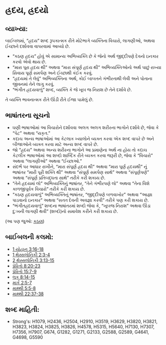 # હ્રદય, હ્રદયો 

## વ્યાખ્યા: 

બાઈબલમાં, “હ્રદય” શબ્દ રૂપકાત્મક રીતે મોટેભાગે વ્યક્તિના વિચારો, લાગણીઓ, અથવા ઈચ્છાને દર્શાવવા વાપરવામાં આવ્યો છે.

* “કઠણ હ્રદય” હોવું એ સામાન્ય અભિવ્યક્તિ છે કે જેનો અર્થ જીદ્દીપણે દેવનો ઇનકાર કરવો એવો થાય છે.
* “મારા પૂરા હ્રદય થી” અથવા “મારા સંપૂર્ણ હ્રદય થી” અભિવ્યક્તિઓનો અર્થ પાછું રાખ્યા સિવાય પૂર્ણ સમર્પણ અને ઈચ્છાથી કંઈક કરવું.
* “હ્રદયમાં તે લેવું” અભિવ્યક્તિના અર્થ, કોઈ બાબતને ગંભીરતાથી લેવી અને પોતાના જીવનમાં તેને લાગુ કરવું.
* “ભંગીત હ્રદયવાળું” શબ્દ, વ્યક્તિ કે જે ખૂબ જ નિરાશ છે તેને દર્શાવે છે.

તે વ્યક્તિ ભાવનાત્મક રીતે ઊંડી રીતે ઈજા પામેલું છે.

## ભાષાંતરના સૂચનો 

* ઘણી ભાષાઓમાં આ વિચારોને દર્શાવવા અલગ અલગ શરીરના ભાગોને દર્શાવે છે, જેવા કે “પેટ” અથવા “યકૃત.”
* કદાચ અન્ય ભાષાઓમાં આ કેટલાક ખ્યાલોને વ્યક્ત કરવા એક શબ્દ વાપરે છે અને બીજાઓને વ્યક્ત કરવા માટે અન્ય શબ્દ વાપરે છે.
* જો “હ્રદય” અથવા અન્ય શરીરના ભાગોને આ પ્રમાણેના અર્થ ના હોય તો કદાચ કેટલીક ભાષાઓમાં આ શબ્દો શાબ્દિક રીતે વ્યક્ત કરવા જરૂરી છે, જેવા કે “વિચારો” અથવા “લાગણીઓ” અથવા “ઈચ્છાઓ.”
* સંદર્ભ પર આધાર રાખીને, “મારા સંપૂર્ણ હ્રદય થી” અથવા “મારા પૂર્ણ હ્રદયથી” નું ભાષાંતર “મારી પૂરી શક્તિ થી” અથવા “સંપૂર્ણ સમર્પણ સાથે” અથવા “સંપૂર્ણપણે” અથવા “સંપૂર્ણ પ્રતિબદ્ધતા સાથે” તરીકે કરી શકાય છે.
* “તેને હ્રદયમાં લો” અભિવ્યક્તિનું ભાષાંતર, “તેને ગંભીરપણે લો” અથવા “તેના વિશે કાળજીપૂર્વક વિચારો” તરીકે કરી શકાય છે.
* “કઠણ હ્રદયવાળું” અભિવ્યક્તિનું ભાષાંતર, “જીદ્દીપણે બળવાખોર” અથવા “આજ્ઞા પાડવાનો ઇનકાર” અથવા “સતત દેવની અવજ્ઞા કરવી” તરીકે પણ કરી શકાય છે.
* “ભંગીતહ્રદયવાળું” શબ્દના ભાષાંતરમાં શબ્દો જેવા કે, “ખૂબજ નિરાશ” અથવા ઊંડા દુઃખની લાગણી થવી” (શબ્દો)નો સમાવેશ કરીને કરી શકાય છે.

(આ પણ જુઓ: [કઠણ](../other/hard.md))

## બાઈબલની કલમો: 

* [1 યોહાન 3:16-18](rc://gu/tn/help/1jn/03/16)
* [1 થેસ્સલોનિકી 2:3-4](rc://gu/tn/help/1th/02/03)
* [2 થેસ્સલોનિકી 3:13-15](rc://gu/tn/help/2th/03/13)
* [પ્રેરિતો 8:20-23](rc://gu/tn/help/act/08/20)
* [પ્રેરિતો 15:7-9](rc://gu/tn/help/act/15/07)
* [લૂક 8:14-15](rc://gu/tn/help/luk/08/14)
* [માર્ક 2:5-7](rc://gu/tn/help/mrk/02/05)
* [માથ્થી 5:5-8](rc://gu/tn/help/mat/05/05)
* [માથ્થી 22:37-38](rc://gu/tn/help/mat/22/37)

## શબ્દ માહિતી: 

* Strong's: H1079, H2436, H2504, H2910, H3519, H3629, H3820, H3821, H3823, H3824, H3825, H3826, H4578, H5315, H5640, H7130, H7307, H7356, H7907, G674, G1282, G1271, G2133, G2588, G2589, G4641, G4698, G5590
